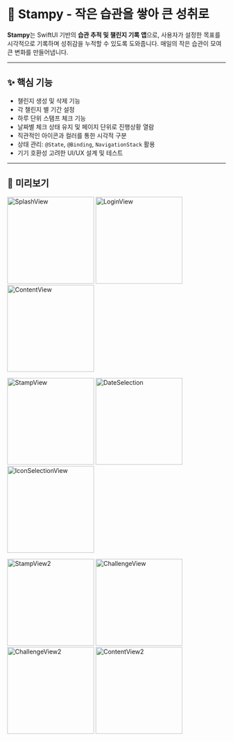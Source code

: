 # 🐾 Stampy - 작은 습관을 쌓아 큰 성취로

**Stampy**는 SwiftUI 기반의 **습관 추적 및 챌린지 기록 앱**으로, 사용자가 설정한 목표를 시각적으로 기록하며 성취감을 누적할 수 있도록 도와줍니다. 매일의 작은 습관이 모여 큰 변화를 만들어냅니다.

---

## ✨ 핵심 기능

- 챌린지 생성 및 삭제 기능
- 각 챌린지 별 기간 설정 
- 하루 단위 스탬프 체크 기능
- 날짜별 체크 상태 유지 및 페이지 단위로 진행상황 열람
- 직관적인 아이콘과 컬러를 통한 시각적 구분
- 상태 관리: `@State`, `@Binding`, `NavigationStack` 활용
- 기기 호환성 고려한 UI/UX 설계 및 테스트


---

## 📸 미리보기
<p float="left">
<img src="https://github.com/user-attachments/assets/82bca07a-f36d-4ce2-af70-14560487603c" alt="SplashView" width="200"/>
<img src="https://github.com/user-attachments/assets/ef9cf632-1d1d-4b96-a49e-3290e74bc19f" alt="LoginView" width="200"/>
<img src="https://github.com/user-attachments/assets/d9100820-425a-43e1-a27b-8732723eeb9d" alt="ContentView" width="200"/>
</p>

<p float="left">
<img src="https://github.com/user-attachments/assets/2c26c024-b27e-40bb-bd60-58a93be90420" alt="StampView" width="200"/>
<img src="https://github.com/user-attachments/assets/0ea4b2ea-1311-46b6-b026-8b27572542bf" alt="DateSelection" width="200"/>
<img src="https://github.com/user-attachments/assets/d8422f81-f566-4c7a-b3de-e707de19679a" alt="IconSelectionView" width="200"/>
</p>

<p float="left">
<img src="https://github.com/user-attachments/assets/f4aa167a-cb8a-4033-a33d-b2018d97b767" alt="StampView2" width="200"/>
<img src="https://github.com/user-attachments/assets/95e5294c-5bd1-4c05-aee3-c8d1be8dd234" alt="ChallengeView" width="200"/>
<img src="https://github.com/user-attachments/assets/f3e29663-f773-48ce-97bd-4de4a80f3b4a" alt="ChallengeView2" width="200"/>
<img src="https://github.com/user-attachments/assets/ff354b8c-22a9-416d-a8b5-2d0fe58e117e" alt="ContentView2" width="200"/>
</p>




